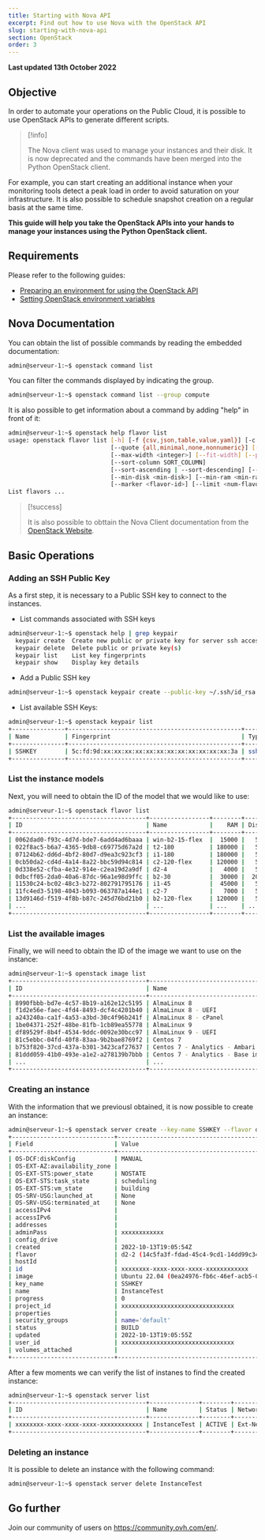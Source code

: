 ```yaml
---
title: Starting with Nova API
excerpt: Find out how to use Nova with the OpenStack API
slug: starting-with-nova-api
section: OpenStack
order: 3
---
```


**Last updated 13th October 2022**

## Objective

In order to automate your operations on the Public Cloud, it is possible to use OpenStack APIs to generate different scripts. 

> [!info]
>
> The Nova client was used to manage your instances and their disk. It is now deprecated and the commands have been merged into the Python OpenStack client.
>

For example, you can start creating an additional instance when your monitoring tools detect a peak load in order to avoid saturation on your infrastructure. It is also possible to schedule snapshot creation on a regular basis at the same time.

**This guide will help you take the OpenStack APIs into your hands to manage your instances using the Python OpenStack client.**

## Requirements

Please refer to the following guides:

- [Preparing an environment for using the OpenStack API](../prepare_the_environment_for_using_the_openstack_api/)
- [Setting OpenStack environment variables](../set-openstack-environment-variables/)

## Nova Documentation

You can obtain the list of possible commands by reading the embedded documentation:

```bash
admin@serveur-1:~$ openstack command list
```

You can filter the commands displayed by indicating the group.

```bash
admin@serveur-1:~$ openstack command list --group compute
```

It is also possible to get information about a command by adding "help" in front of it:

```bash
admin@serveur-1:~$ openstack help flavor list 
usage: openstack flavor list [-h] [-f {csv,json,table,value,yaml}] [-c COLUMN]
                             [--quote {all,minimal,none,nonnumeric}] [--noindent]
                             [--max-width <integer>] [--fit-width] [--print-empty]
                             [--sort-column SORT_COLUMN]
                             [--sort-ascending | --sort-descending] [--public | --private | --all]
                             [--min-disk <min-disk>] [--min-ram <min-ram>] [--long]
                             [--marker <flavor-id>] [--limit <num-flavors>]
List flavors ...
```

> [!success]
>
> It is also possible to obttain the Nova Client documentation from the [OpenStack Website](https://docs.openstack.org/python-openstackclient/latest/cli/index.html).
>

## Basic Operations

### Adding an SSH Public Key
As a first step, it is necessary to a Public SSH key to connect to the instances.

- List commands associated with SSH keys

```bash
admin@serveur-1:~$ openstack help | grep keypair         
  keypair create  Create new public or private key for server ssh access
  keypair delete  Delete public or private key(s)
  keypair list    List key fingerprints
  keypair show    Display key details
```

- Add a Public SSH key

```bash
admin@serveur-1:~$ openstack keypair create --public-key ~/.ssh/id_rsa.pub SSHKEY
```

- List available SSH Keys:

```bash
admin@serveur-1:~$ openstack keypair list
+---------------+-------------------------------------------------+------+
| Name          | Fingerprint                                     | Type |
+---------------+-------------------------------------------------+------+
| SSHKEY        | 5c:fd:9d:xx:xx:xx:xx:xx:xx:xx:xx:xx:xx:xx:xx:3a | ssh  |
+---------------+-------------------------------------------------+------+
```

### List the instance models
Next, you will need to obtain the ID of the model that we would like to use:

```bash
admin@serveur-1:~$ openstack flavor list
+--------------------------------------+-----------------+--------+------+-----------+-------+-----------+
| ID                                   | Name            |    RAM | Disk | Ephemeral | VCPUs | Is Public |
+--------------------------------------+-----------------+--------+------+-----------+-------+-----------+
| 0062dad0-f93c-4d7d-bde7-6add4ad6baaa | win-b2-15-flex  |  15000 |   50 |         0 |     4 | True      |
| 022f8ac5-b6a7-4365-9db8-c69775d67a2d | t2-180          | 180000 |   50 |         0 |    60 | True      |
| 07124b62-dd6d-4bf2-80d7-d9ea3c923cf3 | i1-180          | 180000 |   50 |         0 |    32 | True      |
| 0cb50da2-cd4d-4a14-8a22-bbc59d94c814 | c2-120-flex     | 120000 |   50 |         0 |    32 | True      |
| 0d338e52-cfba-4e32-914e-c2ea19d2a9df | d2-4            |   4000 |   50 |         0 |     2 | True      |
| 0dbcff05-2da0-40a6-87dc-96a1e98d9ffc | b2-30           |  30000 |  200 |         0 |     8 | True      |
| 11530c24-bc02-48c3-b272-802791795176 | i1-45           |  45000 |   50 |         0 |     8 | True      |
| 11fc4ed3-5198-4043-b093-063787a144e1 | c2-7            |   7000 |   50 |         0 |     2 | True      |
| 13d9146d-f519-4f8b-b87c-245d76bd21b0 | b2-120-flex     | 120000 |   50 |         0 |    32 | True      |
| ...                                  | ...             | ...    | ..   | ...       |       | ...       |
+--------------------------------------+-----------------+--------+------+-----------+-------+-----------+
```

### List the available images
Finally, we will need to obtain the ID of the image we want to use on the instance:

```bash
admin@serveur-1:~$ openstack image list 
+--------------------------------------+-----------------------------------------------+--------+
| ID                                   | Name                                          | Status |
+--------------------------------------+-----------------------------------------------+--------+
| 8990fbbb-bd7e-4c57-8b19-a162e12c5195 | AlmaLinux 8                                   | active |
| f1d2e56e-faec-4fd4-8493-dcf4c4201b40 | AlmaLinux 8 - UEFI                            | active |
| a243240a-ca1f-4a53-a3bd-30c4f96b241f | AlmaLinux 8 - cPanel                          | active |
| 1be04371-252f-48be-81fb-1cb89ea55778 | AlmaLinux 9                                   | active |
| df89529f-8b4f-4534-9ddc-0092e30bcc97 | AlmaLinux 9 - UEFI                            | active |
| 81c5ebbc-04fd-40f8-83aa-9b2bae8769f2 | Centos 7                                      | active |
| b753f820-37cd-437a-b301-3423caf27637 | Centos 7 - Analytics - Ambari pre-warmed      | active |
| 81ddd059-41b0-493e-a1e2-a278139b7bbb | Centos 7 - Analytics - Base image             | active |
| ...                                  | ...                                           | ...    |
+--------------------------------------+-----------------------------------------------+--------+
```

### Creating an instance
With the information that we previousl obtained, it is now possible to create an instance:

```bash
admin@serveur-1:~$ openstack server create --key-name SSHKEY --flavor d2-2 --image "Ubuntu 22.04" InstanceTest
+-----------------------------+-----------------------------------------------------+
| Field                       | Value                                               |
+-----------------------------+-----------------------------------------------------+
| OS-DCF:diskConfig           | MANUAL                                              |
| OS-EXT-AZ:availability_zone |                                                     |
| OS-EXT-STS:power_state      | NOSTATE                                             |
| OS-EXT-STS:task_state       | scheduling                                          |
| OS-EXT-STS:vm_state         | building                                            |
| OS-SRV-USG:launched_at      | None                                                |
| OS-SRV-USG:terminated_at    | None                                                |
| accessIPv4                  |                                                     |
| accessIPv6                  |                                                     |
| addresses                   |                                                     |
| adminPass                   | xxxxxxxxxxxx                                        |
| config_drive                |                                                     |
| created                     | 2022-10-13T19:05:54Z                                |
| flavor                      | d2-2 (14c5fa3f-fdad-45c4-9cd1-14dd99c341ee)         |
| hostId                      |                                                     |
| id                          | xxxxxxxx-xxxx-xxxx-xxxx-xxxxxxxxxxxx                |
| image                       | Ubuntu 22.04 (0ea24976-fb6c-46ef-acb5-0cb88b0493aa) |
| key_name                    | SSHKEY                                              |
| name                        | InstanceTest                                        |
| progress                    | 0                                                   |
| project_id                  | xxxxxxxxxxxxxxxxxxxxxxxxxxxxxxxx                    |
| properties                  |                                                     |
| security_groups             | name='default'                                      |
| status                      | BUILD                                               |
| updated                     | 2022-10-13T19:05:55Z                                |
| user_id                     | xxxxxxxxxxxxxxxxxxxxxxxxxxxxxxxx                    |
| volumes_attached            |                                                     |
+-----------------------------+-----------------------------------------------------+
```

After a few moments we can verify the list of instanes to find the created instance:

```bash
admin@serveur-1:~$ openstack server list                                                                 
+--------------------------------------+--------------+--------+-------------------------------------+--------------+--------+
| ID                                   | Name         | Status | Networks                            | Image        | Flavor |
+--------------------------------------+--------------+--------+-------------------------------------+--------------+--------+
| xxxxxxxx-xxxx-xxxx-xxxx-xxxxxxxxxxxx | InstanceTest | ACTIVE | Ext-Net=xxxx:xxxx::xxxx, 51.xx.xx.x | Ubuntu 22.04 | d2-2   |
+--------------------------------------+--------------+--------+-------------------------------------+--------------+--------+
```

### Deleting an instance
It is possible to delete an instance with the following command:

```bash
admin@serveur-1:~$ openstack server delete InstanceTest
```

## Go further

Join our community of users on <https://community.ovh.com/en/>.

